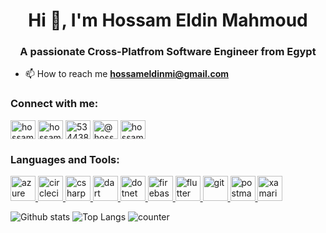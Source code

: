 <h1 align="center">Hi 👋, I'm Hossam Eldin Mahmoud</h1>
<h3 align="center">A passionate Cross-Platfrom Software Engineer from Egypt</h3>

- 📫 How to reach me **hossameldinmi@gmail.com**

<h3 align="left">Connect with me:</h3>
<p align="left">
<a href="https://dev.to/hossameldinmi" target="blank"><img align="center" src="https://cdn.jsdelivr.net/npm/simple-icons@3.0.1/icons/dev-dot-to.svg" alt="hossameldinmi" height="30" width="40" /></a>
<a href="https://linkedin.com/in/hossameldinmi" target="blank"><img align="center" src="https://cdn.jsdelivr.net/npm/simple-icons@3.0.1/icons/linkedin.svg" alt="hossameldinmi" height="30" width="40" /></a>
<a href="https://stackoverflow.com/users/5344385/hossameldinmi" target="blank"><img align="center" src="https://cdn.jsdelivr.net/npm/simple-icons@3.0.1/icons/stackoverflow.svg" alt="5344385/hossameldinmi" height="30" width="40" /></a>
<a href="https://medium.com/@hossameldinmi" target="blank"><img align="center" src="https://cdn.jsdelivr.net/npm/simple-icons@3.0.1/icons/medium.svg" alt="@hossameldinmi" height="30" width="40" /></a>
<a href="https://www.hackerrank.com/hossameldinmi" target="blank"><img align="center" src="https://cdn.jsdelivr.net/npm/simple-icons@3.0.1/icons/hackerrank.svg" alt="hossameldinmi" height="30" width="40" /></a>
</p>

<h3 align="left">Languages and Tools:</h3>
<p align="left"> <a href="https://azure.microsoft.com/en-in/" target="_blank"> <img src="https://www.vectorlogo.zone/logos/microsoft_azure/microsoft_azure-icon.svg" alt="azure" width="40" height="40"/> </a> <a href="https://circleci.com" target="_blank"> <img src="https://www.vectorlogo.zone/logos/circleci/circleci-icon.svg" alt="circleci" width="40" height="40"/> </a> <a href="https://www.w3schools.com/cs/" target="_blank"> <img src="https://devicons.github.io/devicon/devicon.git/icons/csharp/csharp-original.svg" alt="csharp" width="40" height="40"/> </a> <a href="https://dart.dev" target="_blank"> <img src="https://www.vectorlogo.zone/logos/dartlang/dartlang-icon.svg" alt="dart" width="40" height="40"/> </a> <a href="https://dotnet.microsoft.com/" target="_blank"> <img src="https://devicons.github.io/devicon/devicon.git/icons/dot-net/dot-net-original-wordmark.svg" alt="dotnet" width="40" height="40"/> </a> <a href="https://firebase.google.com/" target="_blank"> <img src="https://www.vectorlogo.zone/logos/firebase/firebase-icon.svg" alt="firebase" width="40" height="40"/> </a> <a href="https://flutter.dev" target="_blank"> <img src="https://www.vectorlogo.zone/logos/flutterio/flutterio-icon.svg" alt="flutter" width="40" height="40"/> </a> <a href="https://git-scm.com/" target="_blank"> <img src="https://www.vectorlogo.zone/logos/git-scm/git-scm-icon.svg" alt="git" width="40" height="40"/> </a> <a href="https://postman.com" target="_blank"> <img src="https://www.vectorlogo.zone/logos/getpostman/getpostman-icon.svg" alt="postman" width="40" height="40"/> </a> <a href="https://dotnet.microsoft.com/apps/xamarin" target="_blank"> <img src="https://raw.githubusercontent.com/detain/svg-logos/780f25886640cef088af994181646db2f6b1a3f8/svg/xamarin.svg" alt="xamarin" width="40" height="40"/> </a> </p>

![Github stats](https://github-readme-stats.vercel.app/api?username=hossameldinmi)
![Top Langs](https://github-readme-stats.vercel.app/api/top-langs/?username=hossameldinmi&theme=tokyonight)
![counter](https://enaim7qmrbfhgi.m.pipedream.net)

